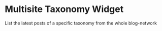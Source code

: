 Multisite Taxonomy Widget
=========================

List the latest posts of a specific taxonomy from the whole blog-network
